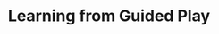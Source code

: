 ---
title: Learning from Guided Play
order: 7
img:
publications:
  - date: 2022-12-18
    img:
    vid: /assets/videos/lfgp_vs_dac_progression_4x_720p.mp4
    title: "Learning from Guided Play: Improving Exploration for Adversarial Imitation Learning with Simple Auxiliary Tasks"
    authors: "<b>Trevor Ablett</b>, Bryan Chan, Jonathan Kelly"
    venue: "To appear in IEEE Robotics and Automation Letters (RA-L) and to be presented at the IEEE/RSJ International Conference on Intelligent Robots and Systems (IROS'23), Detroit, MI, USA, Oct. 1-5, 2023"
    note:
    doi: 
    links:
        code: https://github.com/utiasSTARS/lfgp
        blog: https://papers.starslab.ca/lfgp/
  - date: 2021-12-13
    img: /assets/images/lfgp_vs_dac_static.png
    # vid: /assets/videos/play_expert_short_720p.mp4
    title: "Learning from Guided Play: A Scheduled Hierarchical Approach for Improving Exploration in Adversarial Imitation Learning"
    authors: "<b>Trevor Ablett</b>*, Bryan Chan*, Jonathan Kelly (*equal contribution)"
    venue: "Accepted at the Neurips 2021 Deep Reinforcement Learning Workshop, Sydney, Australia, 13 Dec., 2021"
    note:
    doi: 
    links:
        preprint: https://arxiv.org/abs/2112.08932
        video: https://slideslive.com/38971121/learning-from-guided-play-a-scheduled-hierarchical-approach-for-improving-exploration-in-adversarial-imitation-learning
        poster: /assets/images/2021-neurips-lfgp-poster.pdf
---